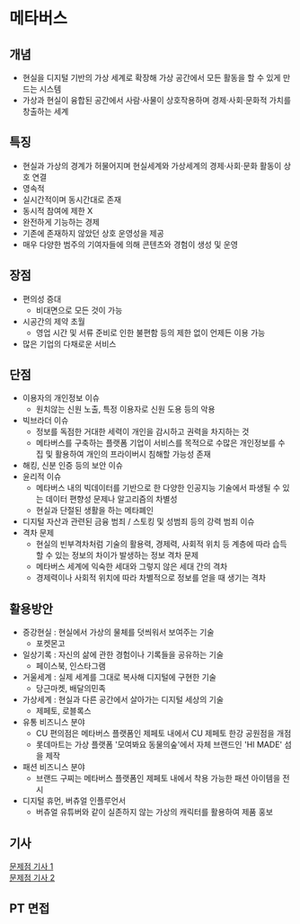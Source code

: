 # 메타버스
## 개념
- 현실을 디지털 기반의 가상 세계로 확장해 가상 공간에서 모든 활동을 할 수 있게 만드는 시스템
- 가상과 현실이 융합된 공간에서 사람·사물이 상호작용하며 경제·사회·문화적 가치를 창출하는 세계

## 특징
- 현실과 가상의 경계가 허물어지며 현실세계와 가상세계의 경제·사회·문화 활동이 상호 연결
- 영속적
- 실시간적이며 동시간대로 존재
- 동시적 참여에 제한 X
- 완전하게 기능하는 경제
- 기존에 존재하지 않았던 상호 운영성을 제공
- 매우 다양한 범주의 기여자들에 의해 콘텐츠와 경험이 생성 및 운영

## 장점
- 편의성 증대
  - 비대면으로 모든 것이 가능
- 시공간의 제약 초월
  - 영업 시간 및 서류 준비로 인한 불편함 등의 제한 없이 언제든 이용 가능
- 많은 기업의 다채로운 서비스

## 단점
- 이용자의 개인정보 이슈
  - 원치않는 신원 노출, 특정 이용자로 신원 도용 등의 악용
- 빅브라더 이슈
  - 정보를 독점한 거대한 세력이 개인을 감시하고 권력을 차지하는 것
  - 메타버스를 구축하는 플랫폼 기업이 서비스를 목적으로 수많은 개인정보를 수집 및 활용하여 개인의 프라이버시 침해할 가능성 존재
- 해킹, 신분 인증 등의 보안 이슈
- 윤리적 이슈
  -  메타버스 내의 빅데이터를 기반으로 한 다양한 인공지능 기술에서 파생될 수 있는 데이터 편향성 문제나 알고리즘의 차별성
  -  현실과 단절된 생활을 하는 메타폐인
- 디지털 자산과 관련된 금융 범죄 / 스토킹 및 성범죄 등의 강력 범죄 이슈
- 격차 문제
  - 현실의 빈부격차처럼 기술의 활용력, 경제력, 사회적 위치 등 계층에 따라 습득할 수 있는 정보의 차이가 발생하는 정보 격차 문제 
  - 메타버스 세계에 익숙한 세대와 그렇지 않은 세대 간의 격차
  - 경제력이나 사회적 위치에 따라 차별적으로 정보를 얻을 때 생기는 격차

## 활용방안
- 증강현실 : 현실에서 가상의 물체를 덧씌워서 보여주는 기술
  - 포켓몬고
- 일상기록 : 자신의 삶에 관한 경험이나 기록들을 공유하는 기술
  - 페이스북, 인스타그램
- 거울세계 : 실제 세계를 그대로 복사해 디지털에 구현한 기술
  - 당근마켓, 배달의민족
- 가상세계 : 현실과 다른 공간에서 살아가는 디지털 세상의 기술
  - 제페토, 로블록스
- 유통 비즈니스 분야
  - CU 편의점은 메타버스 플랫폼인 제페토 내에서 CU 제페토 한강 공원점을 개점
  - 롯데마트는 가상 플랫폼 '모여봐요 동물의숲'에서 자체 브랜드인 'HI MADE' 섬을 제작
- 패션 비즈니스 분야
  - 브랜드 구찌는 메타버스 플랫폼인 제페토 내에서 착용 가능한 패션 아이템을 전시
- 디지털 휴먼, 버츄얼 인플루언서
  - 버츄얼 유튜버와 같이 실존하지 않는 가상의 캐릭터를 활용하여 제품 홍보

## 기사
[문제점 기사 1](https://www.cctvnews.co.kr/news/articleView.html?idxno=233372)  
[문제점 기사 2](https://www.sciencetimes.co.kr/news/%EB%A9%94%ED%83%80%EB%B2%84%EC%8A%A4%EC%9D%98-%EB%B6%80%EC%9E%91%EC%9A%A9%EC%9D%80-%EB%AC%B4%EC%97%87%EC%9D%BC%EA%B9%8C/)  

## PT 면접
